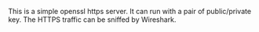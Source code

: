 This is a simple openssl https server.
It can run with a pair of public/private key.
The HTTPS traffic can be sniffed by Wireshark.

